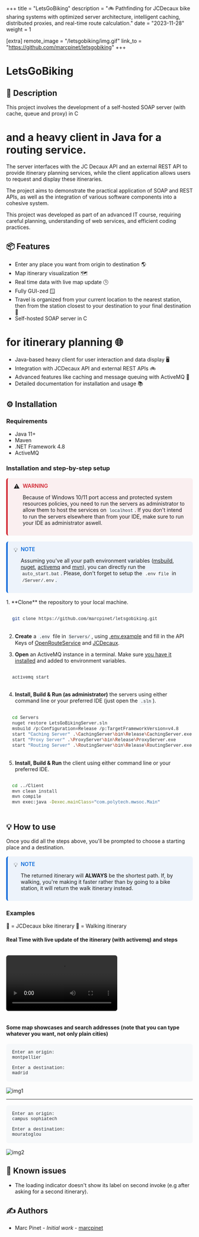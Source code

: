+++
title = "LetsGoBiking"
description = "🚲 Pathfinding for JCDecaux bike sharing systems with optimized server architecture, intelligent caching, distributed proxies, and real-time route calculation."
date = "2023-11-28"
weight = 1

[extra]
remote_image = "/letsgobiking/img.gif"
link_to = "https://github.com/marcpinet/letsgobiking"
+++

<style>
/* GitHub Alert Styles */
.github-alert {
    border-radius: 6px;
    margin: 16px 0;
    padding: 12px 16px;
    border-left: 4px solid;
}

.github-alert-note {
    background-color: #ddf4ff;
    border-color: #0969da;
}

.github-alert-tip {
    background-color: #dcfce7;
    border-color: #1a7f37;
}

.github-alert-important {
    background-color: #f3e8ff;
    border-color: #8250df;
}

.github-alert-warning {
    background-color: #fff8dc;
    border-color: #d1242f;
}

.github-alert-caution {
    background-color: #ffebee;
    border-color: #d1242f;
}

/* Table Wrapper */
.table-wrapper {
    overflow-x: auto;
    margin: 16px 0;
}

.table-wrapper table {
    width: 100%;
    border-collapse: collapse;
}

.table-wrapper th,
.table-wrapper td {
    border: 1px solid #d1d5da;
    padding: 8px 12px;
    text-align: left;
}

.table-wrapper th {
    font-weight: 600;
}

/* Video Styles */
video {
    max-width: 100%;
    height: auto;
    border-radius: 6px;
    margin: 16px 0;
}

/* Code Block Styles */
pre {
    background-color: #f6f8fa;
    border-radius: 6px;
    padding: 16px;
    overflow-x: auto;
    margin: 16px 0;
}

code {
    background-color: #f6f8fa;
    padding: 2px 4px;
    border-radius: 3px;
    font-family: 'SFMono-Regular', 'Monaco', 'Inconsolata', 'Liberation Mono', 'Consolas', monospace;
    font-size: 85%;
    color: #24292f;
}

pre code {
    background-color: transparent;
    padding: 0;
}

/* Dark mode support for inline code */
@media (prefers-color-scheme: dark) {
    pre {
        background-color: #161b22;
        color: #f0f6fc;
    }
    
    code {
        background-color: #21262d;
        color: #f0f6fc;
    }
    
    pre code {
        background-color: transparent;
        color: inherit;
    }
}
</style>

# LetsGoBiking

## 📝 Description

This project involves the development of a self-hosted SOAP server (with cache, queue and proxy) in C

# and a heavy client in Java for a routing service.

The server interfaces with the JC Decaux API and an external REST API to provide itinerary planning services, while the client application allows users to request and display these itineraries.

The project aims to demonstrate the practical application of SOAP and REST APIs, as well as the integration of various software components into a cohesive system.

This project was developed as part of an advanced IT course, requiring careful planning, understanding of web services, and efficient coding practices.

## 📦 Features

- Enter any place you want from origin to destination 🌎
- Map itinerary visualization 🗺️
- Real time data with live map update 🕒
- Fully GUI-zed 🪟
- Travel is organized from your current location to the nearest station, then from the station closest to your destination to your final destination 📍
- Self-hosted SOAP server in C

# for itinerary planning 🌐
- Java-based heavy client for user interaction and data display 🖥️
- Integration with JCDecaux API and external REST APIs 🚲
- Advanced features like caching and message queuing with ActiveMQ 🚀
- Detailed documentation for installation and usage 📚

## ⚙️ Installation

### Requirements

- Java 11+
- Maven
- .NET Framework 4.8
- ActiveMQ

### Installation and step-by-step setup

<div class="github-alert github-alert-warning" style="border-left: 4px solid #d1242f; background-color: #d1242f10; padding: 12px 16px; margin: 16px 0; border-radius: 6px;">

<div style="display: flex; align-items: flex-start;">
        <span style="margin-right: 8px; font-size: 16px;">⚠️</span>

<div style="flex: 1;">
            <strong style="color: #d1242f; text-transform: uppercase; font-size: 14px; font-weight: 600;">WARNING</strong>

<div style="margin-top: 4px;"><p>Because of Windows 10/11 port access and protected system resources policies, you need to run the servers as administrator to allow them to host the services on <code>localhost</code>. If you don't intend to run the servers elsewhere than from your IDE, make sure to run your IDE as administrator aswell.</p></div>
        </div>
    </div>
</div>
<div class="github-alert github-alert-note" style="border-left: 4px solid #0969da; background-color: #0969da10; padding: 12px 16px; margin: 16px 0; border-radius: 6px;">

<div style="display: flex; align-items: flex-start;">
        <span style="margin-right: 8px; font-size: 16px;">💡</span>

<div style="flex: 1;">
            <strong style="color: #0969da; text-transform: uppercase; font-size: 14px; font-weight: 600;">NOTE</strong>

<div style="margin-top: 4px;"><p>Assuming you've all your path environment variables (<a href="https://visualstudio.microsoft.com/downloads/?cid=learn-onpage-download-cta#build-tools-for-visual-studio-2022">msbuild</a>, <a href="https://www.nuget.org/downloads">nuget</a>, <a href="https://activemq.apache.org/components/classic/download/">activemq</a> and <a href="https://maven.apache.org/download.cgi">mvn</a>), you can directly run the <code>auto_start.bat</code>. Please, don't forget to setup the <code>.env file</code> in <code>/Server/.env</code>.</p></div>
        </div>
    </div>
</div>
1. **Clone** the repository to your local machine.

```bash
git clone https://github.com/marcpinet/letsgobiking.git
```

2. **Create** a `.env` file in `Servers/`, using [.env.example](https://github.com/marcpinet/letsgobiking/tree/main/Servers/.env.example) and fill in the API Keys of [OpenRouteService](https://api.openrouteservice.org/) and [JCDecaux](https://developer.jcdecaux.com/#/home).

3. **Open** an ActiveMQ instance in a terminal. Make sure [you have it installed](https://activemq.apache.org/components/classic/download/) and added to environment variables.

```bash
activemq start
```

4. **Install, Build & Run (as administrator)** the servers using either command line or your preferred IDE (just open the `.sln`).

```bash
cd Servers
nuget restore LetsGoBikingServer.sln
msbuild /p:Configuration=Release /p:TargetFrameworkVersion=v4.8
start "Caching Server" .\CachingServer\bin\Release\CachingServer.exe
start "Proxy Server" .\ProxyServer\bin\Release\ProxyServer.exe
start "Routing Server" .\RoutingServer\bin\Release\RoutingServer.exe
```

5. **Install, Build & Run** the client using either command line or your preferred IDE.

```bash
cd ../Client
mvn clean install
mvn compile
mvn exec:java -Dexec.mainClass="com.polytech.mwsoc.Main"
```

## 💡 How to use

Once you did all the steps above, you'll be prompted to choose a starting place and a destination.

<div class="github-alert github-alert-note" style="border-left: 4px solid #0969da; background-color: #0969da10; padding: 12px 16px; margin: 16px 0; border-radius: 6px;">

<div style="display: flex; align-items: flex-start;">
        <span style="margin-right: 8px; font-size: 16px;">💡</span>

<div style="flex: 1;">
            <strong style="color: #0969da; text-transform: uppercase; font-size: 14px; font-weight: 600;">NOTE</strong>

<div style="margin-top: 4px;"><p>The returned itinerary will <strong>ALWAYS</strong> be the shortest path. If, by walking, you're making it faster rather than by going to a bike station, it will return the walk itinerary instead.</p></div>
        </div>
    </div>
</div>

### Examples

🔵 = JCDecaux bike itinerary
🔴 = Walking itinerary

#### Real Time with live update of the itinerary (with activemq) and steps

<video controls style="max-width: 100%; height: auto;">
    <source src="https://github.com/user-attachments/assets/499d0261-4c13-4cdc-85c1-d8c0d9c8f57c" type="video/mp4">
    Your browser does not support the video tag. <a href="https://github.com/user-attachments/assets/499d0261-4c13-4cdc-85c1-d8c0d9c8f57c">View video</a>
</video>

#### Some map showcases and search addresses (note that you can type whatever you want, not only plain cities)

```
Enter an origin:
montpellier

Enter a destination:
madrid
```

![img1](https://i.imgur.com/FwDwjor.png)

---

```
Enter an origin:
campus sophiatech

Enter a destination:
mouratoglou
```

![img2](https://i.imgur.com/8GWbeXh.png)

## 🐛 Known issues

- The loading indicator doesn't show its label on second invoke (e.g after asking for a second itinerary).

## ✍️ Authors

- Marc Pinet - *Initial work* - [marcpinet](https://github.com/marcpinet)